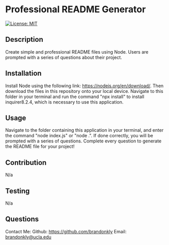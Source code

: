   # Professional README Generator

  [![License: MIT](https://img.shields.io/badge/License-MIT-yellow.svg)](https://opensource.org/licenses/MIT)

  ## Description

  Create simple and professional README files using Node. Users are prompted with a series of questions about their project.

  ## Installation

  Install Node using the following link: https://nodejs.org/en/download/. Then download the files in this repository onto your local device. Navigate to this folder in your terminal and run the command "npx install" to install inquirer8.2.4, which is necessary to use this application.

  ## Usage

  Navigate to the folder containing this application in your terminal, and enter the command "node index.js" or "node .". If done correctly, you will be prompted with a series of questions. Complete every question to generate the README file for your project!

  ## Contribution

  N/a

  ## Testing

  N/a

  ## Questions

  Contact Me:
  Github: https://github.com/brandonkly
  Email: brandonkly@ucla.edu 

  